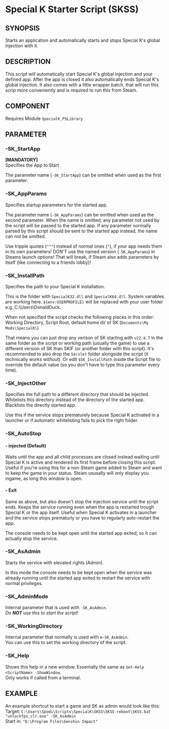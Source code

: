 # Special K Starter Script (SKSS)

## SYNOPSIS
Starts an application and automatically starts and stops Special K's global injection with it.

## DESCRIPTION
This script will automatically start Special K's global injection and your defined app. After the app is closed it also automatically ends Special K's global injection. It also comes with a little wrapper batch, that will run this scrip more conveniently and is required to run this from Steam.

## COMPONENT
Requires Module `SpecialK_PSLibrary`

## PARAMETER
### -SK_StartApp
**[MANDATORY]**\
Specifies the App to Start

The parameter name (`-SK_StartApp`) can be omitted when used as the first parameter.

### -SK_AppParams
Specifies startup parameters for the started app.

The parameter name (`-SK_AppParams`) can be omitted when used as the second parameter. When the name is omitted, any parameter not used by the script will be passed to the started app. If any parameter normally parsed by this script should be sent to the started app instead, the name can not be omitted.

Use tripple quotes (`"""`) instead of normal ones (`"`), if your app needs them in its own parameters!
DON'T use the named version (`-SK_AppParams`) in Steams launch options! That will break, if Steam also adds parameters by itself (like connecting to a friends lobby)!

### -SK_InstallPath
Specifies the path to your Special K installation.

This is the folder with `SpecialK32.dll` and `SpecialK64.dll`. System variables are working here. `${env:USERPROFILE}` will be replaced with your user folder e.g. C:\Users\DonaldDuck.

When not specified the script checks the following places in this order: Working Directory, Script Root, default home dir of SK (`Documents\My Mods\SpecialK\`)

That means you can just drop any verison of SK starting with `v22.4.7` in the same folder as the script or working path (usually the game) to use a different version of SK than SKIF (or another folder with this script). It's recommended to also drop the `Servlet` folder alongside the script (it technically works without).
Or edit `$SK_InstallPath` inside the Script file to override the default value (so you don't have to type this parameter every time).
### -SK_InjectOther
Specifies the full path to a different directory that should be injected. Whitelists this directory instead of the directory of the started app. Blacklists the directly started app.

Use this if the service stops prematurely because Special K activated in a launcher or if automatic whitelisting fails to pick the right folder.

### -SK_AutoStop
#### - injected (Default)
  Waits until the app and all child processes are closed instead waiting until Special K is active and rendered its first frame before closing this script. Useful if you're using this for a non-Steam game added to Steam and want to keep the game in your status. Steam ususally will only display you ingame, as long this window is open.

#### - Exit
  Same as above, but also doesn't stop the injection service until the script ends. Keeps the service running even when the app is restarted trough Special K or the app itself. Useful when Special K activates in a launcher and the service stops prematurly or you have to regularly auto-restart the app.

The console needs to be kept open until the started app exited, so it can actually stop the service.
### -SK_AsAdmin
Starts the service with elevated rights (Admin).

In this mode the console needs to be kept open when the service was already running until the started app exited to restart the service with normal privileges.
### -SK_AdminMode
Internal parameter that is used with `-SK_AsAdmin`.\
*Do **NOT** use this to start the script!*
### -SK_WorkingDirectory
Internal parameter that normally is used with `m-SK_AsAdmin`.\
You can use this to set the working directory of the script.
### -SK_Help
Shows this help in a new window. Essentally the same as `Get-Help <ScriptName> -ShowWindow`.\
Only works if called from a terminal.

## EXAMPLE
An example shortcut to start a game and SK as admin would look like this:\
Target: `C:\Users\Spodi\Scripts\SpecialK\SKSS\SKSS-reboot\SKSS.bat "unlockfps_clr.exe" -SK_AsAdmin`\
Start in: `"D:\Program Files\Genshin Impact"`
